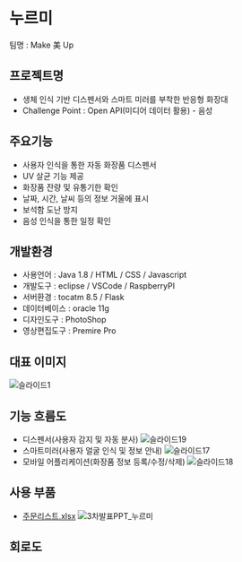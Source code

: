 # 누르미
팀명 : Make 美 Up

## 프로젝트명
- 생체 인식 기반 디스펜서와 스마트 미러를 부착한 반응형 화장대
- Challenge Point : Open API(미디어 데이터 활용) - 음성

## 주요기능
- 사용자 인식을 통한 자동 화장품 디스펜서
- UV 살균 기능 제공 
- 화장품 잔량 및 유통기한 확인
- 날짜, 시간, 날씨 등의 정보 거울에 표시
- 보석함 도난 방지
- 음성 인식을 통한 일정 확인

## 개발환경
- 사용언어 : Java 1.8 / HTML / CSS / Javascript
- 개발도구 : eclipse / VSCode / RaspberryPI
- 서버환경 : tocatm 8.5 / Flask
- 데이터베이스 : oracle 11g
- 디자인도구 : PhotoShop
- 영상편집도구 : Premire Pro

## 대표 이미지
![슬라이드1](https://user-images.githubusercontent.com/39328049/156705800-0f117733-82e9-4031-b42f-41857a340576.PNG)


## 기능 흐름도
- 디스펜서(사용자 감지 및 자동 분사)
![슬라이드19](https://user-images.githubusercontent.com/39328049/156706081-59c90440-cc60-4504-a39a-fdd610c12c08.PNG)
- 스마트미러(사용자 얼굴 인식 및 정보 안내)
![슬라이드17](https://user-images.githubusercontent.com/39328049/156706083-a264247f-d0c8-4e42-a324-f65eefe3785f.PNG)
- 모바일 어플리케이션(화장품 정보 등록/수정/삭제)
![슬라이드18](https://user-images.githubusercontent.com/39328049/156706084-ad630d51-65e7-4f86-ab6f-03d1d6391cab.PNG)

## 사용 부품
- [주문리스트.xlsx](https://github.com/2022-SMHRD-KDT-IoT-2/MakeMeUp/files/8183293/default.xlsx)
![3차발표PPT_누르미](https://user-images.githubusercontent.com/39328049/156707543-6fc5cc3e-6ca6-4de0-999e-d91a3c06eec4.png)

## 회로도

